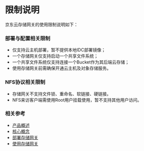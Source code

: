 # 限制说明

京东云存储网关的使用限制说明如下：

### 部署与配置相关限制

- 仅支持云主机部署，暂不提供本地IDC部署镜像；
- 一个存储网关仅支持启动一个共享文件系统；
- 一个共享文件系统仅支持连接一个Bucket作为其后端云存储；
- 使用存储网关前需确保开通云主机及对象存储服务。

### NFS协议相关限制

- 存储网关不支持文件锁、重命名、软链接、硬链接。
- NFS来访客户端需使用Root用户挂载使用，暂不支持其他用户访问。

### 相关参考
- [产品概述](../Introduction/Product-Overview.md)
- [核心概念](../Introduction/Core-Concepts.md)
- [部署存储网关](../Operation-Guide/Installation-Configuration.md)
- [使用存储网关](../Operation-Guide/Use-Storage-Gateway.md)
